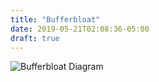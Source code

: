 ```yaml
---
title: "Bufferbloat"
date: 2019-05-21T02:08:36-05:00
draft: true
---
```


![Bufferbloat Diagram](/images/bufferbloat-diagram.jpg)

